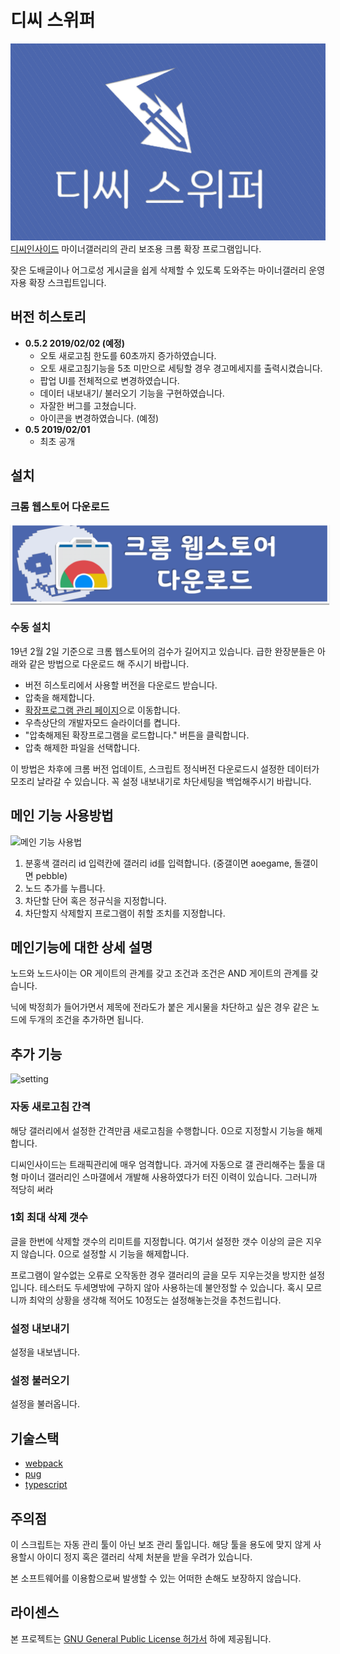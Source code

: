 # 디씨 스위퍼
![img](./img/main.png)
[디씨인사이드](https://www.dcinside.com/) 마이너갤러리의 관리 보조용 크롬 확장 프로그램입니다.

잦은 도배글이나 어그로성 게시글을 쉽게 삭제할 수 있도록 도와주는 마이너갤러리 운영자용 확장 스크립트입니다.

## 버전 히스토리
 * **0.5.2 2019/02/02 (예정)**
    * 오토 새로고침 한도를 60초까지 증가하였습니다.
    * 오토 새로고침기능을 5초 미만으로 세팅할 경우 경고메세지를 출력시켰습니다.
    * 팝업 UI를 전체적으로 변경하였습니다.
    * 데이터 내보내기/ 불러오기 기능을 구현하였습니다.
    * 자잘한 버그를 고쳤습니다.
    * 아이콘을 변경하였습니다. (예정)
 * **0.5 2019/02/01**
    * 최초 공개
 
## 설치
### 크롬 웹스토어 다운로드
<a href="https://chrome.google.com/webstore/detail/lpahimgbjeopgkgndabeccdmcokfmlfd/publish-accepted?hl=ko&authuser=1">
    <img src="./img/download_link.png" title="크롬 웹스토어 다운로드 링크" style="border:3px solid #fff;box-shadow:0px 2px 1px rgba(0,0,0,0.3);"/>
</a>

### 수동 설치
19년 2월 2일 기준으로 크롬 웹스토어의 검수가 길어지고 있습니다. 급한 완장분들은 아래와 같은 방법으로 다운로드 해 주시기 바랍니다.
* 버전 히스토리에서 사용할 버전을 다운로드 받습니다.
* 압축을 해제합니다.
* [확장프로그램 관리 페이지](chrome://extension)으로 이동합니다. 
* 우측상단의 개발자모드 슬라이더를 켭니다.
* "압축해제된 확장프로그램을 로드합니다." 버튼을 클릭합니다.
* 압축 해제한 파일을 선택합니다.

이 방법은 차후에 크롬 버전 업데이트, 스크립트 정식버전 다운로드시 설정한 데이터가 모조리 날라갈 수 있습니다. 꼭 설정 내보내기로 차단세팅을 백업해주시기 바랍니다.

## 메인 기능 사용방법
![메인 기능 사용법](http://i.imgur.com/XMZUEUu.gif)
1. 분홍색 갤러리 id 입력칸에 갤러리 id를 입력합니다. (중갤이면 aoegame, 돌갤이면 pebble)
2. 노드 추가를 누릅니다.
3. 차단할 단어 혹은 정규식을 지정합니다.
4. 차단할지 삭제할지 프로그램이 취할 조치를 지정합니다.


## 메인기능에 대한 상세 설명
노드와 노드사이는 OR 게이트의 관계를 갖고 조건과 조건은 AND 게이트의 관계를 갖습니다.

닉에 박정희가 들어가면서 제목에 전라도가 붙은 게시물을 차단하고 싶은 경우 같은 노드에 두개의 조건을 추가하면 됩니다.

## 추가 기능
![setting](https://i.imgur.com/feqzvCR.gif)

### 자동 새로고침 간격
해당 갤러리에서 설정한 간격만큼 새로고침을 수행합니다. 0으로 지정할시 기능을 해제합니다.

디씨인사이드는 트래픽관리에 매우 엄격합니다. 과거에 자동으로 갤 관리해주는 툴을 대형 마이너 갤러리인 스마갤에서 개발해 사용하였다가 터진 이력이 있습니다. 그러니까 적당히 써라

### 1회 최대 삭제 갯수
글을 한번에 삭제할 갯수의 리미트를 지정합니다. 여기서 설정한 갯수 이상의 글은 지우지 않습니다. 0으로 설정할 시 기능을 해제합니다.

프로그램이 알수없는 오류로 오작동한 경우 갤러리의 글을 모두 지우는것을 방지한 설정입니다. 테스터도 두세명밖에 구하지 않아 사용하는데 불안정할 수 있습니다. 혹시 모르니까 최악의 상황을 생각해 적어도 10정도는 설정해놓는것을 추천드립니다.

### 설정 내보내기
설정을 내보냅니다.

### 설정 불러오기
설정을 불러옵니다.

## 기술스택
* [webpack](https://webpack.js.org/)
* [pug](https://pugjs.org/api/getting-started.html)
* [typescript](https://www.typescriptlang.org/)

## 주의점
이 스크립트는 자동 관리 툴이 아닌 보조 관리 툴입니다. 해당 툴을 용도에 맞지 않게 사용할시 아이디 정지 혹은 갤러리 삭제 처분을 받을 우려가 있습니다.

본 소프트웨어를 이용함으로써 발생할 수 있는 어떠한 손해도 보장하지 않습니다.

## 라이센스
본 프로젝트는 [GNU General Public License 허가서](./LICENSE) 하에 제공됩니다. 

